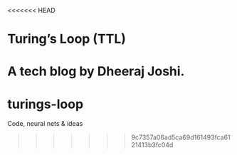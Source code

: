 <<<<<<< HEAD
# Turing’s Loop (TTL)
A tech blog by Dheeraj Joshi.
=======
# turings-loop
Code, neural nets &amp; ideas
>>>>>>> 9c7357a06ad5ca69d161493fca6121413b3fc04d
